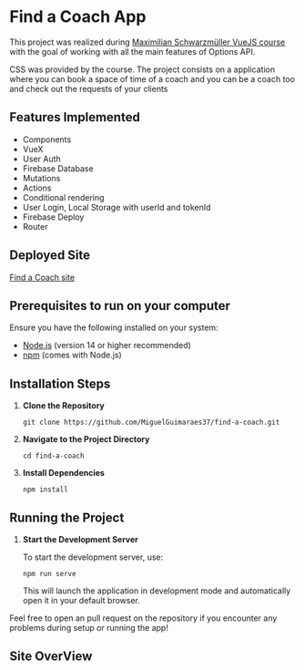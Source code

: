 <h1>Find a Coach App</h1>

<p>
  This project was realized during 
  <a href="https://www.udemy.com/course/vuejs-2-the-complete-guide/" target="_blank">
    Maximilian Schwarzmüller VueJS course
  </a> 
  with the goal of working with all the main features of Options API.
</p>

<p>
  CSS was provided by the course. The project consists on a application where you can book
  a space of time of a coach and you can be a coach too and check out the requests of your
  clients
</p>

<h2>Features Implemented</h2>

<ul>
  <li>Components</li>
  <li>VueX</li>
  <li>User Auth</li>
  <li>Firebase Database</li>
  <li>Mutations</li>
  <li>Actions</li>
  <li>Conditional rendering</li>
  <li>User Login, Local Storage with userId and tokenId</li>
  <li>Firebase Deploy</li>
  <li>Router</li>
</ul>

<h2>Deployed Site</h2>
<p><a href="https://vue-http-demo-109e2.web.app" target="_blank">Find a Coach site</a></p>
  
  <h2>Prerequisites to run on your computer</h2>
  <p>Ensure you have the following installed on your system:</p>
  <ul>
    <li><a href="https://nodejs.org/" target="_blank">Node.js</a> (version 14 or higher recommended)</li>
    <li><a href="https://www.npmjs.com/" target="_blank">npm</a> (comes with Node.js)</li>
  </ul>
  
  <h2>Installation Steps</h2>
  <ol>
    <li>
      <strong>Clone the Repository</strong>  
      <pre><code>git clone https://github.com/MiguelGuimaraes37/find-a-coach.git</code></pre>
    </li>
    <li>
      <strong>Navigate to the Project Directory</strong>  
      <pre><code>cd find-a-coach</code></pre>
    </li>
    <li>
      <strong>Install Dependencies</strong>  
      <pre><code>npm install</code></pre>
    </li>
  </ol>
  
  <h2>Running the Project</h2>
  <ol>
    <li>
      <strong>Start the Development Server</strong>  
      <p>To start the development server, use:</p>
      <pre><code>npm run serve</code></pre>
      <p>This will launch the application in development mode and automatically open it in your default browser.</p>
    </li>
  </ol>
  
  <p>
    Feel free to open an pull request on the repository if you encounter any problems during setup or running the app!
  </p>

  <h2>Site  OverView</h2>

  <img src=""></img>

  
